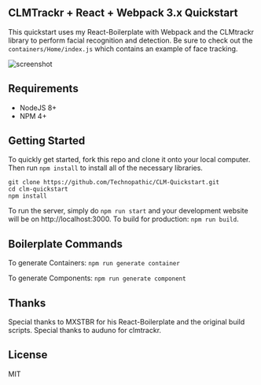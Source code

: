 ## CLMTrackr + React + Webpack 3.x Quickstart

This quickstart uses my React-Boilerplate with Webpack and the CLMtrackr library to perform facial recognition and detection. Be sure to check out the 
`containers/Home/index.js` which contains an example of face tracking. 

![screenshot](http://h4z.it/Image/7315dd_clmtrackss.PNG)

## Requirements
* NodeJS 8+
* NPM 4+

## Getting Started
To quickly get started, fork this repo and clone it onto your local computer. Then run `npm install` to install all of the necessary libraries.
```
git clone https://github.com/Technopathic/CLM-Quickstart.git
cd clm-quickstart
npm install
```

To run the server, simply do `npm run start` and your development website will be on http://localhost:3000.
To build for production: `npm run build`.

## Boilerplate Commands
To generate Containers:
`npm run generate container`

To generate Components:
`npm run generate component`

## Thanks
Special thanks to MXSTBR for his React-Boilerplate and the original build scripts.
Special thanks to auduno for clmtrackr.

## License
MIT
